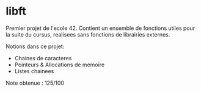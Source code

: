 # libft
Premier projet de l'ecole 42.
Contient un ensemble de fonctions utiles pour la suite du cursus, realisees sans fonctions de librairies externes.

Notions dans ce projet:
- Chaines de caracteres
- Pointeurs & Allocations de memoire
- Listes chainees

Note obtenue : 125/100
